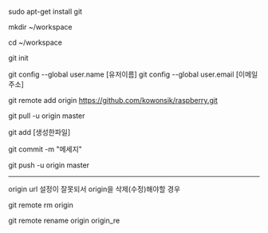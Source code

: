 
sudo apt-get install git

mkdir ~/workspace

cd ~/workspace

git init

git config --global user.name [유저이름]
git config --global user.email [이메일주소]

git remote add origin https://github.com/kowonsik/raspberry.git

git pull -u origin master

git add [생성한파일]

git commit -m "메세지"

git push -u origin master

-----
origin url 설정이 잘못되서 origin을 삭제(수정)해야할 경우

git remote rm origin

git remote rename origin origin_re
